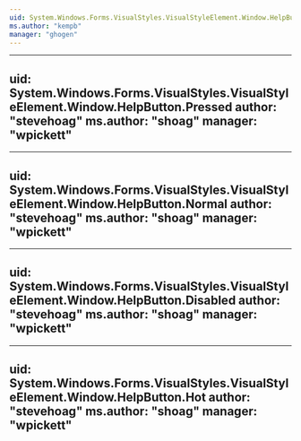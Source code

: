 ```yaml
---
uid: System.Windows.Forms.VisualStyles.VisualStyleElement.Window.HelpButton
ms.author: "kempb"
manager: "ghogen"
---
```


---
uid: System.Windows.Forms.VisualStyles.VisualStyleElement.Window.HelpButton.Pressed
author: "stevehoag"
ms.author: "shoag"
manager: "wpickett"
---

---
uid: System.Windows.Forms.VisualStyles.VisualStyleElement.Window.HelpButton.Normal
author: "stevehoag"
ms.author: "shoag"
manager: "wpickett"
---

---
uid: System.Windows.Forms.VisualStyles.VisualStyleElement.Window.HelpButton.Disabled
author: "stevehoag"
ms.author: "shoag"
manager: "wpickett"
---

---
uid: System.Windows.Forms.VisualStyles.VisualStyleElement.Window.HelpButton.Hot
author: "stevehoag"
ms.author: "shoag"
manager: "wpickett"
---
